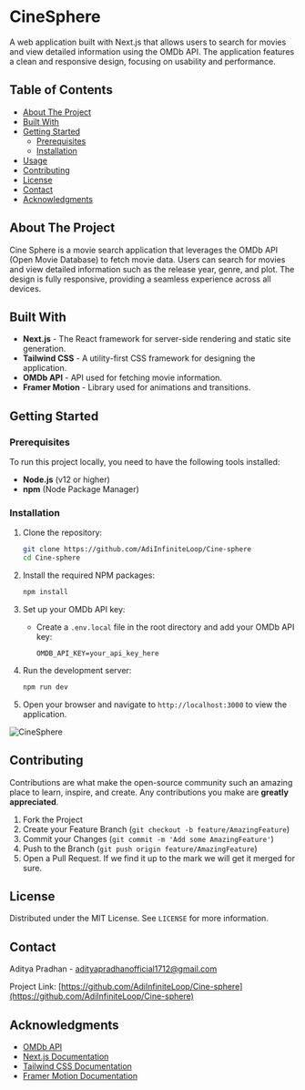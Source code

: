 # CineSphere

A web application built with Next.js that allows users to search for movies and view detailed information using the OMDb API. The application features a clean and responsive design, focusing on usability and performance.

## Table of Contents
- [About The Project](#about-the-project)
- [Built With](#built-with)
- [Getting Started](#getting-started)
  - [Prerequisites](#prerequisites)
  - [Installation](#installation)
- [Usage](#usage)
- [Contributing](#contributing)
- [License](#license)
- [Contact](#contact)
- [Acknowledgments](#acknowledgments)

## About The Project
Cine Sphere is a movie search application that leverages the OMDb API (Open Movie Database) to fetch movie data. Users can search for movies and view detailed information such as the release year, genre, and plot. The design is fully responsive, providing a seamless experience across all devices.

## Built With
- **Next.js** - The React framework for server-side rendering and static site generation.
- **Tailwind CSS** - A utility-first CSS framework for designing the application.
- **OMDb API** - API used for fetching movie information.
- **Framer Motion** - Library used for animations and transitions.

## Getting Started

### Prerequisites
To run this project locally, you need to have the following tools installed:
- **Node.js** (v12 or higher)
- **npm** (Node Package Manager)

### Installation

1. Clone the repository:
    ```bash
    git clone https://github.com/AdiInfiniteLoop/Cine-sphere
    cd Cine-sphere
    ```

2. Install the required NPM packages:
    ```bash
    npm install
    ```

3. Set up your OMDb API key:
   - Create a `.env.local` file in the root directory and add your OMDb API key:
     ```
     OMDB_API_KEY=your_api_key_here
     ```

4. Run the development server:
    ```bash
    npm run dev
    ```

5. Open your browser and navigate to `http://localhost:3000` to view the application.

![CineSphere](./public/DirectoryStructure)

## Contributing
Contributions are what make the open-source community such an amazing place to learn, inspire, and create. Any contributions you make are **greatly appreciated**.

1. Fork the Project
2. Create your Feature Branch (`git checkout -b feature/AmazingFeature`)
3. Commit your Changes (`git commit -m 'Add some AmazingFeature'`)
4. Push to the Branch (`git push origin feature/AmazingFeature`)
5. Open a Pull Request. If we find it up to the mark we will get it merged for sure.

## License
Distributed under the MIT License. See `LICENSE` for more information.

## Contact
Aditya Pradhan - [adityapradhanofficial1712@gmail.com](mailto:adityapradhanofficial1712@gmail.com)

Project Link: [https://github.com/AdiInfiniteLoop/Cine-sphere](https://github.com/AdiInfiniteLoop/Cine-sphere)

## Acknowledgments
- [OMDb API](http://www.omdbapi.com/)
- [Next.js Documentation](https://nextjs.org/docs)
- [Tailwind CSS Documentation](https://tailwindcss.com/docs)
- [Framer Motion Documentation](https://www.framer.com/motion/)
